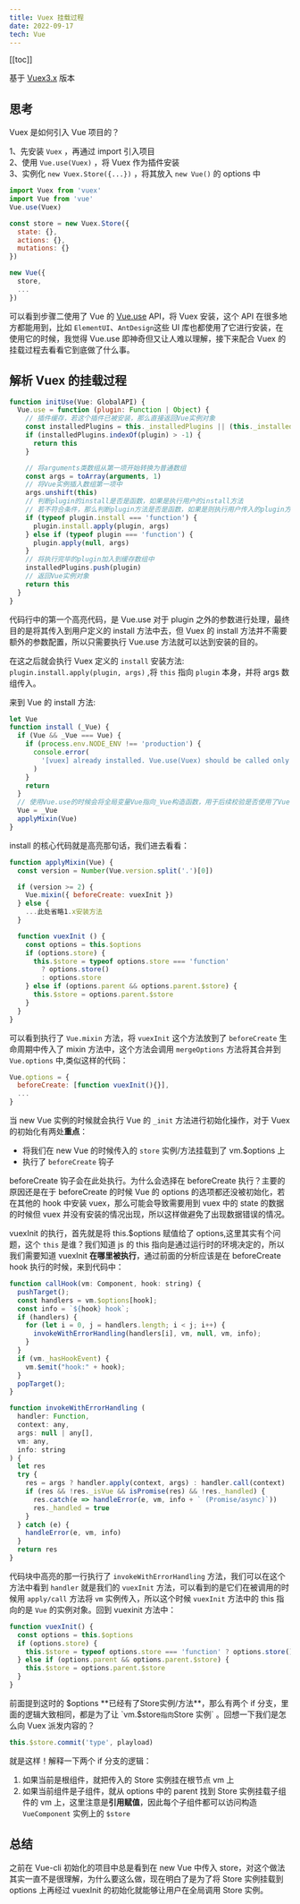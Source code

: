 ```yaml
---
title: Vuex 挂载过程
date: 2022-09-17
tech: Vue
---
```


[[toc]]

基于 [Vuex3.x](https://github.com/vuejs/vuex/tree/3.x) 版本

## 思考

Vuex 是如何引入 Vue 项目的？  

   1、先安装 `Vuex` ，再通过 import 引入项目  
   2、使用 `Vue.use(Vuex)` ，将 Vuex 作为插件安装  
   3、实例化 `new Vuex.Store({...})` ，将其放入 `new Vue()` 的 options 中

  ```js
  import Vuex from 'vuex'
  import Vue from 'vue'
  Vue.use(Vuex)

  const store = new Vuex.Store({
    state: {},
    actions: {},
    mutations: {}
  })

  new Vue({
    store,
    ...
  })
  ```

  可以看到步骤二使用了 Vue 的 [Vue.use](https://v2.cn.vuejs.org/v2/api/#Vue-use) API，将 Vuex 安装，这个 API 在很多地方都能用到，比如 `ElementUI`、`AntDesign`这些 UI 库也都使用了它进行安装，在使用它的时候，我觉得 Vue.use 即神奇但又让人难以理解，接下来配合 Vuex 的挂载过程去看看它到底做了什么事。

## 解析 Vuex 的挂载过程

```js {10,16}
function initUse(Vue: GlobalAPI) {
  Vue.use = function (plugin: Function | Object) {
    // 插件缓存，若这个插件已被安装，那么直接返回Vue实例对象
    const installedPlugins = this._installedPlugins || (this._installedPlugins = [])
    if (installedPlugins.indexOf(plugin) > -1) {
      return this
    }

    // 将arguments类数组从第一项开始转换为普通数组
    const args = toArray(arguments, 1)
    // 将Vue实例插入数组第一项中
    args.unshift(this)
    // 判断plugin的install是否是函数，如果是执行用户的install方法
    // 若不符合条件，那么判断plugin方法是否是函数，如果是则执行用户传入的plugin方法
    if (typeof plugin.install === 'function') {
      plugin.install.apply(plugin, args)
    } else if (typeof plugin === 'function') {
      plugin.apply(null, args)
    }
    // 将执行完毕的plugin加入到缓存数组中
    installedPlugins.push(plugin)
    // 返回Vue实例对象
    return this
  }
}
```

代码行中的第一个高亮代码，是 Vue.use 对于 plugin 之外的参数进行处理，最终目的是将其传入到用户定义的 install 方法中去，但 Vuex 的 install 方法并不需要额外的参数配置，所以只需要执行 Vue.use 方法就可以达到安装的目的。  

在这之后就会执行 Vuex 定义的 `install` 安装方法: `plugin.install.apply(plugin, args)` ,将 `this` 指向 `plugin` 本身，并将 args 数组传入。  

来到 Vue 的 install 方法:

```js {13}
let Vue
function install (_Vue) {
  if (Vue && _Vue === Vue) {
    if (process.env.NODE_ENV !== 'production') {
      console.error(
        '[vuex] already installed. Vue.use(Vuex) should be called only once.'
      )
    }
    return
  }
  // 使用Vue.use的时候会将全局变量Vue指向_Vue构造函数，用于后续校验是否使用了Vue.use
  Vue = _Vue
  applyMixin(Vue)
}
```

install 的核心代码就是高亮那句话，我们进去看看：

```js
function applyMixin(Vue) {
  const version = Number(Vue.version.split('.')[0])

  if (version >= 2) {
    Vue.mixin({ beforeCreate: vuexInit })
  } else {
    ...此处省略1.x安装方法
  }

  function vuexInit () {
    const options = this.$options
    if (options.store) {
      this.$store = typeof options.store === 'function'
        ? options.store()
        : options.store
    } else if (options.parent && options.parent.$store) {
      this.$store = options.parent.$store
    }
  }
}
```

可以看到执行了 `Vue.mixin` 方法，将 `vuexInit` 这个方法放到了 `beforeCreate` 生命周期中传入了 mixin 方法中，这个方法会调用 `mergeOptions` 方法将其合并到 `Vue.options` 中,类似这样的代码：

```js
Vue.options = {
  beforeCreate: [function vuexInit(){}],
  ...
}
```

当 new Vue 实例的时候就会执行 Vue 的 `_init` 方法进行初始化操作，对于 Vuex 的初始化有两处**重点**：

- 将我们在 new Vue 的时候传入的 `store` 实例/方法挂载到了 vm.$options 上
- 执行了 `beforeCreate` 钩子

beforeCreate 钩子会在此处执行。为什么会选择在 beforeCreate 执行？主要的原因还是在于 beforeCreate 的时候 Vue 的 options 的选项都还没被初始化，若在其他的 hook 中安装 vuex，那么可能会导致需要用到 vuex 中的 state 的数据的时候但 vuex 并没有安装的情况出现，所以这样做避免了出现数据错误的情况。  

vuexInit 的执行，首先就是将 this.$options 赋值给了 options,这里其实有个问题，这个 `this` 是谁？我们知道 js 的 this 指向是通过运行时的环境决定的，所以我们需要知道  vuexInit **在哪里被执行**，通过前面的分析应该是在 beforeCreate hook 执行的时候，来到代码中：

```js
function callHook(vm: Component, hook: string) {
  pushTarget();
  const handlers = vm.$options[hook];
  const info = `${hook} hook`;
  if (handlers) {
    for (let i = 0, j = handlers.length; i < j; i++) {
      invokeWithErrorHandling(handlers[i], vm, null, vm, info);
    }
  }
  if (vm._hasHookEvent) {
    vm.$emit("hook:" + hook);
  }
  popTarget();
}

function invokeWithErrorHandling (
  handler: Function,
  context: any,
  args: null | any[],
  vm: any,
  info: string
) {
  let res
  try {
    res = args ? handler.apply(context, args) : handler.call(context)
    if (res && !res._isVue && isPromise(res) && !res._handled) {
      res.catch(e => handleError(e, vm, info + ` (Promise/async)`))
      res._handled = true
    }
  } catch (e) {
    handleError(e, vm, info)
  }
  return res
}
```

代码块中高亮的那一行执行了 `invokeWithErrorHandling` 方法，我们可以在这个方法中看到 `handler` 就是我们的 `vuexInit` 方法，可以看到的是它们在被调用的时候用 `apply/call` 方法将 `vm` 实例传入，所以这个时候 `vuexInit` 方法中的 this 指向的是 `Vue` 的实例对象。回到 vuexinit 方法中：

```js
function vuexInit() {
  const options = this.$options
  if (options.store) {
    this.$store = typeof options.store === 'function' ? options.store() : options.store
  } else if (options.parent && options.parent.$store) {
    this.$store = options.parent.$store
  }
}
```

前面提到这时的 $options **已经有了Store实例/方法**，那么有两个 if 分支，里面的逻辑大致相同，都是为了让 `vm.$store` 指向 `Store 实例` 。回想一下我们是怎么向 Vuex 派发内容的？

```js
this.$store.commit('type', playload)
```

就是这样！解释一下两个 if 分支的逻辑：  
1. 如果当前是根组件，就把传入的 Store 实例挂在根节点 vm 上  
2. 如果当前组件是子组件，就从 options 中的 parent 找到 Store 实例挂载子组件的 vm 上，这里注意是**引用赋值**，因此每个子组件都可以访问构造 `VueComponent` 实例上的 `$store`

## 总结

之前在 Vue-cli 初始化的项目中总是看到在 new Vue 中传入 store，对这个做法其实一直不是很理解，为什么要这么做，现在明白了是为了将 Store 实例挂载到 options 上再经过 vuexInit 的初始化就能够让用户在全局调用 Store 实例。
